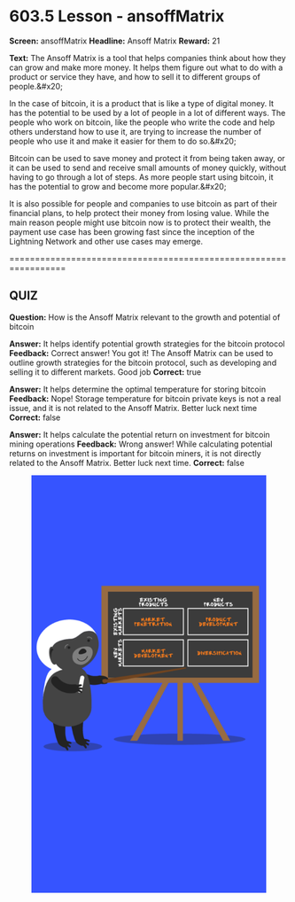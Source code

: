 # 603.5 Lesson - ansoffMatrix

**Screen:** ansoffMatrix
**Headline:** Ansoff Matrix
**Reward:** 21

**Text:** The Ansoff Matrix is a tool that helps companies think about how they can grow and make more money. It helps them figure out what to do with a product or service they have, and how to sell it to different groups of people.&amp;#x20;

In the case of bitcoin, it is a product that is like a type of digital money. It has the potential to be used by a lot of people in a lot of different ways. The people who work on bitcoin, like the people who write the code and help others understand how to use it, are trying to increase the number of people who use it and make it easier for them to do so.&amp;#x20;

Bitcoin can be used to save money and protect it from being taken away, or it can be used to send and receive small amounts of money quickly, without having to go through a lot of steps. As more people start using bitcoin, it has the potential to grow and become more popular.&amp;#x20;

It is also possible for people and companies to use bitcoin as part of their financial plans, to help protect their money from losing value. While the main reason people might use bitcoin now is to protect their wealth, the payment use case has been growing fast since the inception of the Lightning Network and other use cases may emerge.


=================================================================

## QUIZ

**Question:** How is the Ansoff Matrix relevant to the growth and potential of bitcoin

**Answer:** It helps identify potential growth strategies for the bitcoin protocol
**Feedback:** Correct answer! You got it! The Ansoff Matrix can be used to outline growth strategies for the bitcoin protocol, such as developing and selling it to different markets. Good job
**Correct:** true

**Answer:** It helps determine the optimal temperature for storing bitcoin
**Feedback:** Nope! Storage temperature for bitcoin private keys is not a real issue, and it is not related to the Ansoff Matrix. Better luck next time
**Correct:** false

**Answer:** It helps calculate the potential return on investment for bitcoin mining operations
**Feedback:** Wrong answer! While calculating potential returns on investment is important for bitcoin miners, it is not directly related to the Ansoff Matrix. Better luck next time.
**Correct:** false


<figure><img src="../.gitbook/assets/603-05.png" alt=""><figcaption></figcaption></figure>

